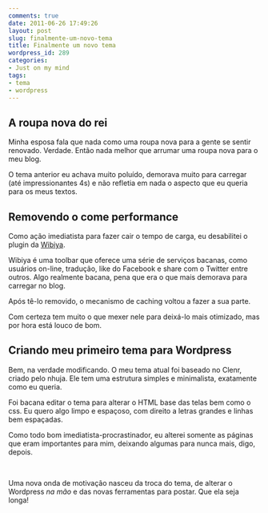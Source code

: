 ```yaml
---
comments: true
date: 2011-06-26 17:49:26
layout: post
slug: finalmente-um-novo-tema
title: Finalmente um novo tema
wordpress_id: 289
categories:
- Just on my mind
tags:
- tema
- wordpress
---
```


## A roupa nova do rei




Minha esposa fala que nada como uma roupa nova para a gente se sentir renovado. Verdade. Então nada melhor que arrumar uma roupa nova para o meu blog.




O tema anterior eu achava muito poluído, demorava muito para carregar (até impressionantes 4s) e não refletia em nada o aspecto que eu queria para os meus textos.




## Removendo o come performance




Como ação imediatista para fazer cair o tempo de carga, eu desabilitei o plugin da [Wibiya](http://www.wibiya.com/).




Wibiya é uma toolbar que oferece uma série de serviços bacanas, como usuários on-line, tradução, like do Facebook e share com o Twitter entre outros. Algo realmente bacana, pena que era o que mais demorava para carregar no blog.




Após tê-lo removido, o mecanismo de caching voltou a fazer a sua parte.




Com certeza tem muito o que mexer nele para deixá-lo mais otimizado, mas por hora está louco de bom.




## Criando meu primeiro tema para Wordpress




Bem, na verdade modificando. O meu tema atual foi baseado no Clenr, criado pelo nhuja. Ele tem uma estrutura simples e minimalista, exatamente como eu queria.




Foi bacana editar o tema para alterar o HTML base das telas bem como o css. Eu quero algo limpo e espaçoso, com direito a letras grandes e linhas bem espaçadas.




Como todo bom imediatista-procrastinador, eu alterei somente as páginas que eram importantes para mim, deixando algumas para nunca mais, digo, depois.




 




Uma nova onda de motivação nasceu da troca do tema, de alterar o Wordpress _na mão_ e das novas ferramentas para postar. Que ela seja longa!
